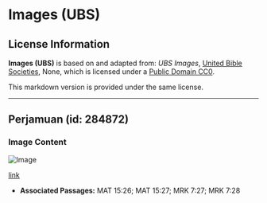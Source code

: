 # Images (UBS)

## License Information

**Images (UBS)** is based on and adapted from: _UBS Images_, [United Bible Societies](https://unitedbiblesocieties.org/), None, which is licensed under a [Public Domain CC0](https://creativecommons.org/public-domain/cc0/).

This markdown version is provided under the same license.



--------------------------------

## Perjamuan (id: 284872)

### Image Content

![Image](https://cdn.aquifer.bible/aquifer-content/resources/Media/WEB-0054_banquet.jpg)

[link](https://cdn.aquifer.bible/aquifer-content/resources/Media/WEB-0054_banquet.jpg)

* **Associated Passages:** MAT 15:26; MAT 15:27; MRK 7:27; MRK 7:28

